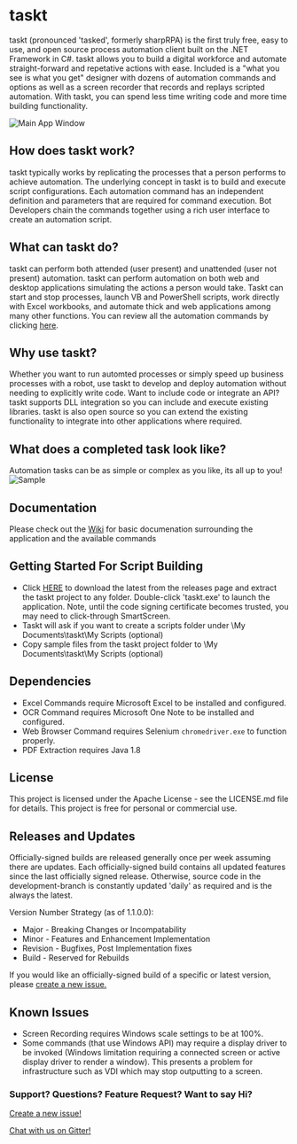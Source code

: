 
# taskt
taskt (pronounced 'tasked', formerly sharpRPA) is the first truly free, easy to use, and open source process automation client built on the .NET Framework in C#.  taskt allows you to build a digital workforce and automate straight-forward and repetative actions with ease.  Included is a "what you see is what you get" designer with dozens of automation commands and options as well as a screen recorder that records and replays scripted automation. With taskt, you can spend less time writing code and more time building functionality.

![Main App Window](http://www.taskt.net/assets/images/RPAsample.gif)

## How does taskt work?
taskt typically works by replicating the processes that a person performs to achieve automation. The underlying concept in taskt is to build and execute script configurations.  Each automation command has an independent definition and parameters that are required for command execution.  Bot Developers chain the commands together using a rich user interface to create an automation script.

## What can taskt do?
taskt can perform both attended (user present) and unattended (user not present) automation.  taskt can perform automation on both web and desktop applications simulating the actions a person would take. Taskt can start and stop processes, launch VB and PowerShell scripts, work directly with Excel workbooks, and automate thick and web applications among many other functions.  You can review all the automation commands by clicking [here](https://wiki.taskt.net/automation-commands).

## Why use taskt?
Whether you want to run automted processes or simply speed up business processes with a robot, use taskt to develop and deploy automation without needing to explicitly write code.  Want to include code or integrate an API? taskt supports DLL integration so you can include and execute existing libraries.  taskt is also open source so you can extend the existing functionality to integrate into other applications where required.

## What does a completed task look like?
Automation tasks can be as simple or complex as you like, its all up to you!
![Sample](https://i.imgur.com/fbi8JrB.png)

## Documentation
Please check out the [Wiki](https://wiki.taskt.net) for basic documenation surrounding the application and the available commands

## Getting Started For Script Building
- Click [HERE](https://github.com/saucepleez/taskt/releases/) to download the latest from the releases page and extract the taskt project to any folder.  Double-click 'taskt.exe' to launch the application. Note, until the code signing certificate becomes trusted, you may need to click-through SmartScreen.
- Taskt will ask if you want to create a scripts folder under \My Documents\taskt\My Scripts (optional)
- Copy sample files from the taskt project folder to \My Documents\taskt\My Scripts (optional)

## Dependencies
- Excel Commands require Microsoft Excel to be installed and configured.
- OCR Command requires Microsoft One Note to be installed and configured.
- Web Browser Command requires Selenium `chromedriver.exe` to function properly.
- PDF Extraction requires Java 1.8

## License
This project is licensed under the Apache License - see the LICENSE.md file for details.  This project is free for personal or commercial use.

## Releases and Updates
Officially-signed builds are released generally once per week assuming there are updates.  Each officially-signed build contains all updated features since the last officially signed release.  Otherwise, source code in the development-branch is constantly updated 'daily' as required and is the always the latest.

Version Number Strategy (as of 1.1.0.0):
- Major - Breaking Changes or Incompatability
- Minor - Features and Enhancement Implementation
- Revision - Bugfixes, Post Implementation fixes
- Build - Reserved for Rebuilds

If you would like an officially-signed build of a specific or latest version, please [create a new issue.](https://github.com/saucepleez/taskt/issues/new)

## Known Issues
- Screen Recording requires Windows scale settings to be at 100%.
- Some commands (that use Windows API) may require a display driver to be invoked (Windows limitation requiring a connected screen or active display driver to render a window).  This presents a problem for infrastructure such as VDI which may stop outputting to a screen. 

### Support? Questions? Feature Request? Want to say Hi?
 [Create a new issue!](https://github.com/saucepleez/taskt/issues/new)
 
 [Chat with us on Gitter!](https://gitter.im/taskt-rpa/Lobby)
